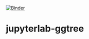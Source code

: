 [![Binder](https://mybinder.org/badge_logo.svg)](https://mybinder.org/v2/gh/alperyilmaz/jupyterlab-ggtree/main?urlpath=lab)

# jupyterlab-ggtree
